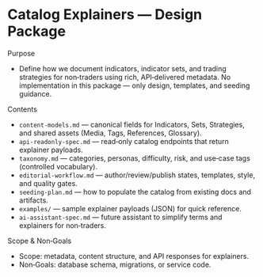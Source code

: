 # Catalog Explainers — Design Package

Purpose
- Define how we document indicators, indicator sets, and trading strategies for non‑traders using rich, API‑delivered metadata. No implementation in this package — only design, templates, and seeding guidance.

Contents
- `content-models.md` — canonical fields for Indicators, Sets, Strategies, and shared assets (Media, Tags, References, Glossary).
- `api-readonly-spec.md` — read‑only catalog endpoints that return explainer payloads.
- `taxonomy.md` — categories, personas, difficulty, risk, and use‑case tags (controlled vocabulary).
- `editorial-workflow.md` — author/review/publish states, templates, style, and quality gates.
- `seeding-plan.md` — how to populate the catalog from existing docs and artifacts.
- `examples/` — sample explainer payloads (JSON) for quick reference.
- `ai-assistant-spec.md` — future assistant to simplify terms and explainers for non‑traders.

Scope & Non‑Goals
- Scope: metadata, content structure, and API responses for explainers.
- Non‑Goals: database schema, migrations, or service code.
